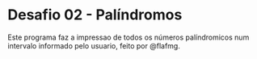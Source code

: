 # Desafio 02 - Palíndromos

Este programa faz a impressao de todos os números palíndromicos num intervalo informado pelo usuario, feito por @flafmg.
